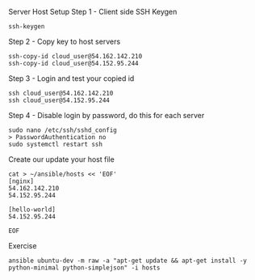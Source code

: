 Server Host Setup
Step 1 - Client side SSH Keygen
```
ssh-keygen
```
Step 2 - Copy key to host servers
```
ssh-copy-id cloud_user@54.162.142.210
ssh-copy-id cloud_user@54.152.95.244

```
Step 3 - Login and test your copied id
```
ssh cloud_user@54.162.142.210
ssh cloud_user@54.152.95.244
```
Step 4 - Disable login by password, do this for each server
```
sudo nano /etc/ssh/sshd_config
> PasswordAuthentication no
sudo systemctl restart ssh

```

Create our update your host file
```
cat > ~/ansible/hosts << 'EOF'
[nginx]
54.162.142.210
54.152.95.244

[hello-world]
54.152.95.244

EOF
```


Exercise
```
ansible ubuntu-dev -m raw -a "apt-get update && apt-get install -y python-minimal python-simplejson" -i hosts
```

